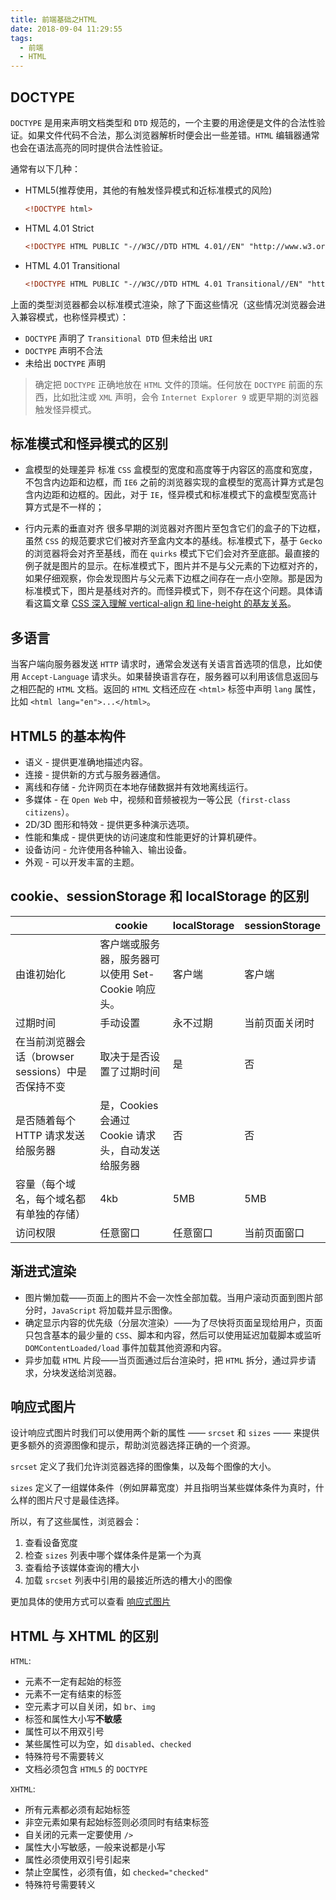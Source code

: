 ```yaml
---
title: 前端基础之HTML
date: 2018-09-04 11:29:55
tags:
  - 前端
  - HTML
---
```


## DOCTYPE

`DOCTYPE` 是用来声明文档类型和 `DTD` 规范的，一个主要的用途便是文件的合法性验证。如果文件代码不合法，那么浏览器解析时便会出一些差错。`HTML` 编辑器通常也会在语法高亮的同时提供合法性验证。

通常有以下几种：

- HTML5(推荐使用，其他的有触发怪异模式和近标准模式的风险)

  ```html
  <!DOCTYPE html>
  ```

<!-- more -->

- HTML 4.01 Strict

  ```html
  <!DOCTYPE HTML PUBLIC "-//W3C//DTD HTML 4.01//EN" "http://www.w3.org/TR/html4/strict.dtd">
  ```

- HTML 4.01 Transitional
  ```html
  <!DOCTYPE HTML PUBLIC "-//W3C//DTD HTML 4.01 Transitional//EN" "http://www.w3.org/TR/html4/loose.dtd">
  ```

上面的类型浏览器都会以标准模式渲染，除了下面这些情况（这些情况浏览器会进入兼容模式，也称怪异模式）：

- `DOCTYPE` 声明了 `Transitional DTD` 但未给出 `URI`
- `DOCTYPE` 声明不合法
- 未给出 `DOCTYPE` 声明

> 确定把 `DOCTYPE` 正确地放在 `HTML` 文件的顶端。任何放在 `DOCTYPE` 前面的东西，比如批注或 `XML` 声明，会令 `Internet Explorer 9` 或更早期的浏览器触发怪异模式。

## 标准模式和怪异模式的区别

- 盒模型的处理差异
  标准 `CSS` 盒模型的宽度和高度等于内容区的高度和宽度，不包含内边距和边框，而 `IE6` 之前的浏览器实现的盒模型的宽高计算方式是包含内边距和边框的。因此，对于 `IE`，怪异模式和标准模式下的盒模型宽高计算方式是不一样的；

- 行内元素的垂直对齐
  很多早期的浏览器对齐图片至包含它们的盒子的下边框，虽然 `CSS` 的规范要求它们被对齐至盒内文本的基线。标准模式下，基于 `Gecko` 的浏览器将会对齐至基线，而在 `quirks` 模式下它们会对齐至底部。最直接的例子就是图片的显示。在标准模式下，图片并不是与父元素的下边框对齐的，如果仔细观察，你会发现图片与父元素下边框之间存在一点小空隙。那是因为标准模式下，图片是基线对齐的。而怪异模式下，则不存在这个问题。具体请看这篇文章 [CSS 深入理解 vertical-align 和 line-height 的基友关系](https://www.zhangxinxu.com/wordpress/2015/08/css-deep-understand-vertical-align-and-line-height/)。

## 多语言

当客户端向服务器发送 `HTTP` 请求时，通常会发送有关语言首选项的信息，比如使用 `Accept-Language` 请求头。如果替换语言存在，服务器可以利用该信息返回与之相匹配的 `HTML` 文档。返回的 `HTML` 文档还应在 `<html>` 标签中声明 `lang` 属性，比如 `<html lang="en">...</html>`。

## HTML5 的基本构件

- 语义 - 提供更准确地描述内容。
- 连接 - 提供新的方式与服务器通信。
- 离线和存储 - 允许网页在本地存储数据并有效地离线运行。
- 多媒体 - 在 `Open Web` 中，视频和音频被视为一等公民（`first-class citizens`）。
- 2D/3D 图形和特效 - 提供更多种演示选项。
- 性能和集成 - 提供更快的访问速度和性能更好的计算机硬件。
- 设备访问 - 允许使用各种输入、输出设备。
- 外观 - 可以开发丰富的主题。

## cookie、sessionStorage 和 localStorage 的区别

|                                                    | cookie                                             | localStorage | sessionStorage |
| -------------------------------------------------- | -------------------------------------------------- | ------------ | -------------- |
| 由谁初始化                                         | 客户端或服务器，服务器可以使用 Set-Cookie 响应头。 | 客户端       | 客户端         |
| 过期时间                                           | 手动设置                                           | 永不过期     | 当前页面关闭时 |
| 在当前浏览器会话（browser sessions）中是否保持不变 | 取决于是否设置了过期时间                           | 是           | 否             |
| 是否随着每个 HTTP 请求发送给服务器                 | 是，Cookies 会通过 Cookie 请求头，自动发送给服务器 | 否           | 否             |
| 容量（每个域名，每个域名都有单独的存储）           | 4kb                                                | 5MB          | 5MB            |
| 访问权限                                           | 任意窗口                                           | 任意窗口     | 当前页面窗口   |

## 渐进式渲染

- 图片懒加载——页面上的图片不会一次性全部加载。当用户滚动页面到图片部分时，`JavaScript` 将加载并显示图像。
- 确定显示内容的优先级（分层次渲染）——为了尽快将页面呈现给用户，页面只包含基本的最少量的 `CSS`、脚本和内容，然后可以使用延迟加载脚本或监听 `DOMContentLoaded/load` 事件加载其他资源和内容。
- 异步加载 `HTML` 片段——当页面通过后台渲染时，把 `HTML` 拆分，通过异步请求，分块发送给浏览器。

## 响应式图片

设计响应式图片时我们可以使用两个新的属性 —— `srcset` 和 `sizes` —— 来提供更多额外的资源图像和提示，帮助浏览器选择正确的一个资源。

`srcset` 定义了我们允许浏览器选择的图像集，以及每个图像的大小。

`sizes` 定义了一组媒体条件（例如屏幕宽度）并且指明当某些媒体条件为真时，什么样的图片尺寸是最佳选择。

所以，有了这些属性，浏览器会：

1. 查看设备宽度
2. 检查 `sizes` 列表中哪个媒体条件是第一个为真
3. 查看给予该媒体查询的槽大小
4. 加载 `srcset` 列表中引用的最接近所选的槽大小的图像

更加具体的使用方式可以查看 [响应式图片](https://developer.mozilla.org/zh-CN/docs/Learn/HTML/Multimedia_and_embedding/Responsive_images)

## HTML 与 XHTML 的区别

`HTML`:

- 元素不一定有起始的标签
- 元素不一定有结束的标签
- 空元素才可以自关闭，如 `br`、`img`
- 标签和属性大小写**不敏感**
- 属性可以不用双引号
- 某些属性可以为空，如 `disabled`、`checked`
- 特殊符号不需要转义
- 文档必须包含 `HTML5` 的 `DOCTYPE`

`XHTML`:

- 所有元素都必须有起始标签
- 非空元素如果有起始标签则必须同时有结束标签
- 自关闭的元素一定要使用 `/>`
- 属性大小写敏感，一般来说都是小写
- 属性必须使用双引号引起来
- 禁止空属性，必须有值，如 `checked="checked"`
- 特殊符号需要转义
